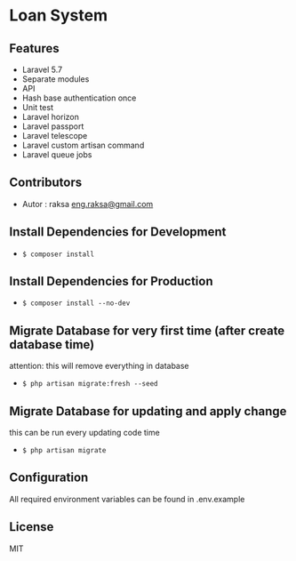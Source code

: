 # Loan System

## Features

* Laravel 5.7
* Separate modules
* API
* Hash base authentication once
* Unit test
* Laravel horizon
* Laravel passport
* Laravel telescope
* Laravel custom artisan command
* Laravel queue jobs

## Contributors

* Autor : raksa <eng.raksa@gmail.com>

## Install Dependencies for Development
* `$ composer install`

## Install Dependencies for Production
* `$ composer install --no-dev`

## Migrate Database for very first time (after create database time)
attention: this will remove everything in database
* `$ php artisan migrate:fresh --seed`

## Migrate Database for updating and apply change
this can be run every updating code time
* `$ php artisan migrate`

## Configuration

All required environment variables can be found in .env.example

## License

MIT
